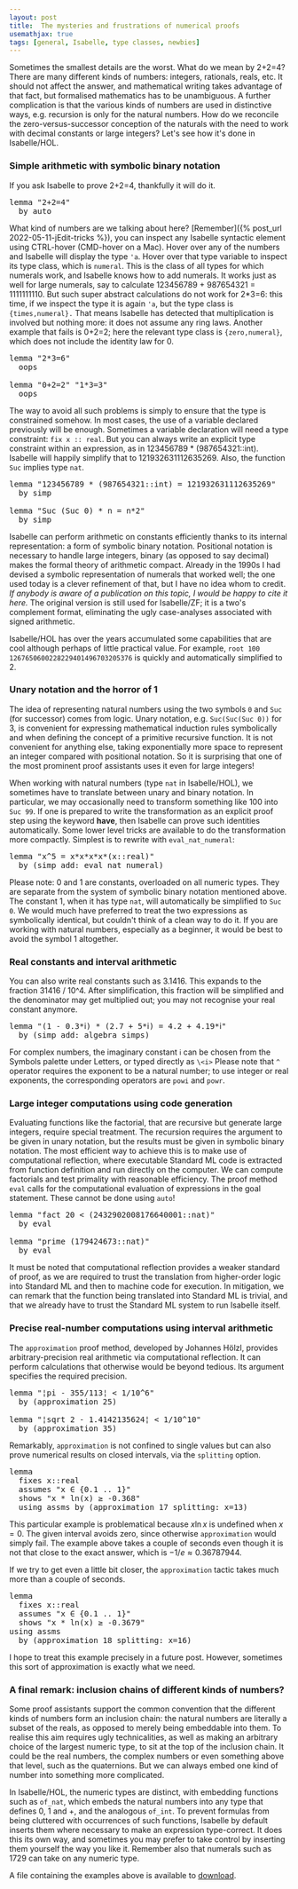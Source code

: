 ```yaml
---
layout: post
title:  The mysteries and frustrations of numerical proofs
usemathjax: true 
tags: [general, Isabelle, type classes, newbies]
---
```


Sometimes the smallest details are the worst. What do we mean by 2+2=4? There are many different kinds of numbers: integers, rationals, reals, etc. It should not affect the answer, and mathematical writing takes advantage of that fact, but formalised mathematics has to be unambiguous. 
A further complication is that the various kinds of numbers are used in distinctive ways, e.g. recursion is only for the natural numbers. 
How do we reconcile the zero-versus-successor conception of the naturals 
with the need to work with decimal constants or large integers? Let's see how it's done in Isabelle/HOL.

### Simple arithmetic with symbolic binary notation

If you ask Isabelle to prove 2+2=4, thankfully it will do it. 

<pre class="source">
<span class="keyword1 command">lemma</span> <span class="quoted"><span class="quoted"><span>"</span><span class="numeral">2</span><span class="main">+</span></span><span class="numeral">2</span><span class="main">=</span></span><span class="numeral">4</span><span>"</span><span>
  </span><span class="keyword1 command">by</span> <span class="operator">auto</span>
</pre>

What kind of numbers are we talking about here? [Remember]({% post_url 2022-05-11-jEdit-tricks %}), you can inspect any Isabelle syntactic element using CTRL-hover (CMD-hover on a Mac). 
Hover over any of the numbers and Isabelle will display the type `'a`. Hover over that type variable to inspect its type class, which is `numeral`. 
This is the class of all types for which numerals work, and Isabelle knows how to add numerals. It works just as well for large numerals, say to calculate 123456789 + 987654321 = 1111111110. But such super abstract calculations do not work for 2*3=6: this time, if we inspect the type it is again `'a`, but the type class is `{times,numeral}.` 
That means Isabelle has detected that multiplication is involved but nothing more: it does not assume any ring laws. 
Another example that fails is 0+2=2; here the relevant type class is `{zero,numeral}`, which does not include the identity law for 0. 

<pre class="source">
<span class="keyword1 command">lemma</span> <span class="quoted"><span class="quoted"><span>"</span><span class="numeral">2</span><span class="main">*</span></span><span class="numeral">3</span><span class="main">=</span></span><span class="numeral">6</span><span>"</span><span>
  </span><span class="keyword1 command">oops</span>

<span class="keyword1 command">lemma</span> <span class="quoted"><span class="quoted"><span>"</span><span class="main">0</span></span><span class="main">+</span></span><span class="numeral">2</span><span class="main">=</span><span class="numeral">2</span><span>"</span> <span class="quoted"><span class="quoted"><span>"</span><span class="main">1</span></span><span class="main">*</span></span><span class="numeral">3</span><span class="main">=</span><span class="numeral">3</span><span>"</span><span>
  </span><span class="keyword1 command">oops</span>
</pre>

The way to avoid all such problems is simply to ensure that the type is constrained somehow. In most cases, the use of a variable declared previously will be enough. Sometimes a variable declaration will need a type constraint: `fix x :: real`. But you can always write an explicit type constraint within an expression, as in 123456789 * (987654321::int). 
Isabelle will happily simplify that to 121932631112635269.
Also, the function `Suc` implies type `nat`.

<pre class="source">
<span class="keyword1 command">lemma</span> <span class="quoted"><span class="quoted"><span>"</span><span class="numeral">123456789</span> <span class="main">*</span></span> <span class="main">(</span><span class="numeral">987654321</span><span class="main">::</span>int</span><span class="main">)</span> <span class="main">=</span> <span class="numeral">121932631112635269</span><span>"</span><span>
  </span><span class="keyword1 command">by</span> <span class="operator">simp</span>

<span class="keyword1 command">lemma</span> <span class="quoted"><span class="quoted"><span>"</span>Suc</span> <span class="main">(</span>Suc</span> <span class="main">0</span><span class="main">)</span> <span class="main">*</span> <span class="free">n</span> <span class="main">=</span> <span class="free">n</span><span class="main">*</span><span class="numeral">2</span><span>"</span><span>
  </span><span class="keyword1 command">by</span> <span class="operator">simp</span>
</pre>

Isabelle can perform arithmetic on constants efficiently thanks to its internal representation: a form of symbolic binary notation. Positional notation is necessary to handle large integers, binary (as opposed to say decimal) makes the formal theory of arithmetic compact. 
Already in the 1990s I had devised a symbolic representation of numerals that worked well; the one used today is a clever refinement of that, but I have no idea whom to credit. *If anybody is aware of a publication on this topic, I would be happy to cite it here.*
The original version is still used for Isabelle/ZF; it is a two's complement format, eliminating the ugly case-analyses associated with signed arithmetic.

Isabelle/HOL has over the years accumulated some capabilities that are cool although perhaps of little practical value. For example, `root 100 1267650600228229401496703205376` is quickly and automatically simplified to 2.
    
### Unary notation and the horror of 1  

The idea of representing natural numbers using the two symbols `0` and `Suc` (for successor) comes from logic. Unary notation, e.g. `Suc(Suc(Suc 0))` for 3, is convenient for expressing mathematical induction rules symbolically and when defining the concept of a primitive recursive function.
It is not convenient for anything else, taking exponentially more space to represent an integer compared with positional notation.
So it is surprising that one of the most prominent proof assistants uses it even for large integers!

When working with natural numbers (type `nat` in Isabelle/HOL), we sometimes have to translate between unary and binary notation. In particular, we may occasionally need to transform something like 100 into `Suc 99`. If one is prepared to write the transformation as an explicit proof step using the keyword **have**, then Isabelle can prove such identities automatically. Some lower level tricks are available to do the transformation more compactly.
Simplest is to rewrite with `eval_nat_numeral`:

<pre class="source">
<span class="keyword1 command">lemma</span> <span class="quoted"><span class="quoted"><span>"</span><span class="free">x</span><span class="main">^</span></span><span class="numeral">5</span> <span class="main">=</span></span> <span class="free">x</span><span class="main">*</span><span class="free">x</span><span class="main">*</span><span class="free">x</span><span class="main">*</span><span class="free">x</span><span class="main">*</span><span class="main">(</span><span class="free">x</span><span class="main">::</span>real<span class="main">)</span><span>"</span><span>
  </span><span class="keyword1 command">by</span> <span class="main">(</span><span class="operator">simp</span> <span class="quasi_keyword">add</span><span class="main main">:</span> eval_nat_numeral<span class="main">)</span>
</pre>

Please note: 0 and 1 are constants, overloaded on all numeric types. They are separate from the system of symbolic binary notation mentioned above. The constant 1, when it has type `nat`, will automatically be simplified to `Suc 0`. We would much have preferred to treat the two expressions as symbolically identical, but couldn't think of a clean way to do it. If you are working with natural numbers, especially as a beginner, it would be best to avoid the symbol 1 altogether.

### Real constants and interval arithmetic

You can also write real constants such as 3.1416.
This expands to the fraction 31416 / 10^4.
After simplification, this fraction will be simplified and the denominator may get multiplied out; you may not recognise your real constant anymore.

<pre class="source">
<span class="keyword1 command">lemma</span> <span class="quoted"><span class="quoted"><span>"</span><span class="main">(</span><span class="main">1</span></span> <span class="main">-</span></span> <span class="numeral">0.3</span><span class="main">*</span><span class="keyword1">𝗂</span><span class="main">)</span> <span class="main">*</span> <span class="main">(</span><span class="numeral">2.7</span> <span class="main">+</span> <span class="numeral">5</span><span class="main">*</span><span class="keyword1">𝗂</span><span class="main">)</span> <span class="main">=</span> <span class="numeral">4.2</span> <span class="main">+</span> <span class="numeral">4.19</span><span class="main">*</span><span class="keyword1">𝗂</span><span>"</span><span>
  </span><span class="keyword1 command">by</span> <span class="main">(</span><span class="operator">simp</span> <span class="quasi_keyword">add</span><span class="main main">:</span> <span class="dynamic dynamic">algebra_simps</span><span class="main">)</span>
</pre>
  
For complex numbers, the imaginary constant `𝗂` can be chosen from the Symbols palette under Letters, or typed directly as `\<i>`
Please note that `^` operator requires the exponent to be a natural number; to use integer or real exponents, the corresponding operators are `powi` and `powr`. 

### Large integer computations using code generation 

Evaluating functions like the factorial, that are recursive but generate large integers, require special treatment.
The recursion requires the argument to be given in unary notation, but the results must be given in symbolic binary notation.
The most efficient way to achieve this is to make use of computational reflection, where executable Standard ML code is extracted from function definition and run directly on the computer.
We can compute factorials and test primality with reasonable efficiency.
The proof method `eval` calls for the computational evaluation of expressions in the goal statement. These cannot be done using `auto`!

<pre class="source">
<span class="keyword1 command">lemma</span> <span class="quoted"><span class="quoted"><span>"</span>fact</span> <span class="numeral">20</span> <span class="main">&lt;</span></span> <span class="main">(</span><span class="numeral">2432902008176640001</span><span class="main">::</span>nat<span class="main">)</span><span>"</span><span>
  </span><span class="keyword1 command">by</span> <span class="operator">eval</span>

<span class="keyword1 command">lemma</span> <span class="quoted"><span class="quoted"><span>"</span>prime</span> <span class="main">(</span><span class="numeral">179424673</span><span class="main">::</span>nat</span><span class="main">)</span><span>"</span><span>
  </span><span class="keyword1 command">by</span> <span class="operator">eval</span>
</pre>

It must be noted that computational reflection provides a weaker standard of proof, as we are required to trust the translation from higher-order logic into Standard ML and then to machine code for execution.
In mitigation, we can remark that the function being translated into Standard ML is trivial, 
and that we already have to trust the Standard ML system to run Isabelle itself.

### Precise real-number computations using interval arithmetic

The `approximation` proof method, developed by Johannes Hölzl, provides arbitrary-precision real arithmetic via computational reflection.
It can perform calculations that otherwise would be beyond tedious.
Its argument specifies the required precision.

<pre class="source">
<span class="keyword1 command">lemma</span> <span class="quoted"><span class="quoted"><span>"</span><span class="main">¦</span></span>pi</span> <span class="main">-</span> <span class="numeral">355</span><span class="main">/</span><span class="numeral">113</span><span class="main">¦</span> <span class="main">&lt;</span> <span class="main">1</span><span class="main">/</span><span class="numeral">10</span><span class="main">^</span><span class="numeral">6</span><span>"</span><span>
  </span><span class="keyword1 command">by</span> <span class="main">(</span><span class="operator">approximation</span> 25<span class="main">)</span>

<span class="keyword1 command">lemma</span> <span class="quoted"><span class="quoted"><span>"</span><span class="main">¦</span></span>sqrt</span> <span class="numeral">2</span> <span class="main">-</span> <span class="numeral">1.4142135624</span><span class="main">¦</span> <span class="main">&lt;</span> <span class="main">1</span><span class="main">/</span><span class="numeral">10</span><span class="main">^</span><span class="numeral">10</span><span>"</span><span>
  </span><span class="keyword1 command">by</span> <span class="main">(</span><span class="operator">approximation</span> 35<span class="main">)</span>
</pre>

Remarkably, `approximation` is not confined to single values but can also prove numerical results on closed intervals, via the `splitting` option.
 
<pre class="source">
<span class="keyword1 command">lemma</span><span>
  </span><span class="keyword2 keyword">fixes</span> <span class="free">x</span><span class="main">::</span><span class="quoted">real</span><span>
  </span><span class="keyword2 keyword">assumes</span> <span class="quoted"><span class="quoted"><span>"</span><span class="free">x</span> <span class="main">∈</span></span> <span class="main">{</span></span><span class="numeral">0.1</span> <span class="main">..</span> <span class="main">1</span><span class="main">}</span><span>"</span><span>
  </span><span class="keyword2 keyword">shows</span> <span class="quoted"><span class="quoted"><span>"</span><span class="free">x</span> <span class="main">*</span></span> ln</span><span class="main">(</span><span class="free">x</span><span class="main">)</span> <span class="main">≥</span> <span class="main">-</span><span class="numeral">0.368</span><span>"</span><span>
  </span><span class="keyword1 command">using</span> assms <span class="keyword1 command">by</span> <span class="main">(</span><span class="operator">approximation</span> 17 <span class="quasi_keyword">splitting</span><span class="main main">:</span> <span class="quoted free">x</span><span class="main main">=</span>13<span class="main">)</span>
</pre>

This particular example is problematical because $x\ln x$ is undefined when $x=0$.
The given interval avoids zero, since otherwise `approximation` would simply fail.
The example above takes a couple of seconds even though it is not that close to the exact answer, which is $-1/e \approx 0.36787944$.

If we try to get even a little bit closer, the `approximation` tactic takes much more than a couple of seconds.

<pre class="source">
<span class="keyword1 command">lemma</span><span>
  </span><span class="keyword2 keyword">fixes</span> <span class="free">x</span><span class="main">::</span><span class="quoted">real</span><span>
  </span><span class="keyword2 keyword">assumes</span> <span class="quoted"><span class="quoted"><span>"</span><span class="free">x</span> <span class="main">∈</span></span> <span class="main">{</span></span><span class="numeral">0.1</span> <span class="main">..</span> <span class="main">1</span><span class="main">}</span><span>"</span><span>
  </span><span class="keyword2 keyword">shows</span> <span class="quoted"><span class="quoted"><span>"</span><span class="free">x</span> <span class="main">*</span></span> ln</span><span class="main">(</span><span class="free">x</span><span class="main">)</span> <span class="main">≥</span> <span class="main">-</span><span class="numeral">0.3679</span><span>"</span><span>
</span><span class="keyword1 command">using</span> assms<span>
  </span><span class="keyword1 command">by</span> <span class="main">(</span><span class="operator">approximation</span> 18 <span class="quasi_keyword">splitting</span><span class="main main">:</span> <span class="quoted free">x</span><span class="main main">=</span>16<span class="main">)</span>
</pre>

I hope to treat this example precisely in a future post.
However, sometimes this sort of approximation is exactly what we need.

### A final remark: inclusion chains of different kinds of numbers?

Some proof assistants support the common convention that the different kinds of numbers form an inclusion chain:
the natural numbers are literally a subset of the reals,
as opposed to merely being embeddable into them.
To realise this aim requires ugly technicalities, 
as well as making an arbitrary choice of the largest numeric type, to sit at the top of the inclusion chain.
It could be the real numbers, the complex numbers or even something above that level, such as the quaternions. 
But we can always embed one kind of number into something more complicated.

In Isabelle/HOL, the numeric types are distinct, with embedding functions 
such as `of_nat`, which embeds the natural numbers into any type that defines 0, 1 and +, and the analogous `of_int`.
To prevent formulas from being cluttered with occurrences of such functions, Isabelle by default inserts them where necessary to make an expression type-correct.
It does this its own way, and sometimes you may prefer to take control by inserting them yourself the way you like it.
Remember also that numerals such as 1729 can take on any numeric type.

A file containing the examples above is available to [download](/Isabelle-Examples/Numeric.thy).
